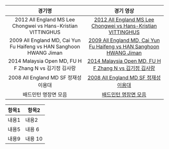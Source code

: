 
경기명 | 경기 영상 
:---:|:---:
2012 All England MS Lee Chongwei vs Hans-Kristian VITTINGHUS|[2012 All England MS Lee Chongwei vs Hans-Kristian VITTINGHUS](http://leechangyong.github.io/2015/06/02/game1.html)
2009 All England MD, Cai Yun Fu Haifeng vs HAN Sanghoon HWANG Jiman|[2009 All England MD, Cai Yun Fu Haifeng vs HAN Sanghoon HWANG Jiman](http://leechangyong.github.io/2015/06/02/game2.html)
2014 Malaysia Open MD, FU H F Zhang N vs 김기정 김사랑|[2014 Malaysia Open MD, FU H F Zhang N vs 김기정 김사랑](http://leechangyong.github.io/2015/06/02/game3.html)
2008 All England MD SF 정재성 이용대|[2008 All England MD SF 정재성 이용대](http://leechangyong.github.io/2015/06/02/game4.html)
배드민턴 명장면 모음|[배드민턴 명장면 모음](http://leechangyong.github.io/2015/06/02/game5.html)

 항목1 | 항목2  
-------|-------
 내용1 | 내용2 
 내용5 | 내용 6 
 내용9 | 내용 10 
